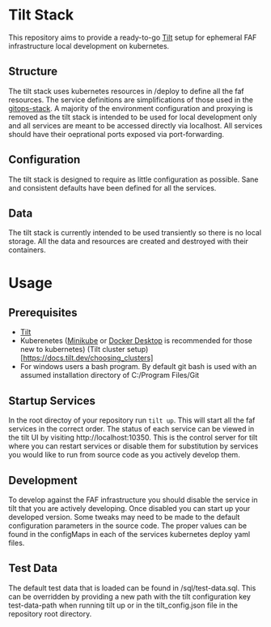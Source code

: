 # Tilt Stack
This repository aims to provide a ready-to-go [Tilt](https://docs.tilt.dev/) setup for ephemeral FAF infrastructure local development on kubernetes.

## Structure
The tilt stack uses kubernetes resources in /deploy to define all the faf resources. The service definitions are simplifications of those used in the [gitops-stack](https://github.com/FAForever/gitops-stack). A majority of the environment configuration and proxying is removed as the tilt stack is intended to be used for local development only and all services are meant to be accessed directly via localhost. All services should have their oeprational ports exposed via port-forwarding.

## Configuration
The tilt stack is designed to require as little configuration as possible. Sane and consistent defaults have been defined for all the services.

## Data
The tilt stack is currently intended to be used transiently so there is no local storage. All the data and resources are created and destroyed with their containers.

# Usage
## Prerequisites
* [Tilt](https://docs.tilt.dev/install.html)
* Kuberenetes ([Minikube](https://minikube.sigs.k8s.io/docs/) or [Docker Desktop](https://docs.docker.com/desktop/kubernetes/) is recommended for those new to kubernetes) (Tilt cluster setup)[https://docs.tilt.dev/choosing_clusters]
* For windows users a bash program. By default git bash is used with an assumed installation directory of C:/Program Files/Git

## Startup Services
In the root directoy of your repository run `tilt up`. This will start all the faf services in the correct order. The status of each service can be viewed in the tilt UI by visiting http://localhost:10350. This is the control server for tilt where you can restart services or disable them for substitution by services you would like to run from source code as you actively develop them.

## Development
To develop against the FAF infrastructure you should disable the service in tilt that you are actively developing. Once disabled you can start up your developed version. Some tweaks may need to be made to the default configuration parameters in the source code. The proper values can be found in the configMaps in each of the services kubernetes deploy yaml files.

## Test Data
The default test data that is loaded can be found in /sql/test-data.sql. This can be overridden by providing a new path with the tilt configuration key test-data-path when running tilt up or in the tilt_config.json file in the repository root directory.
